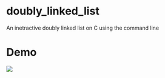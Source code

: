 # doubly_linked_list
An inetractive doubly linked list on C using the command line

# Demo 
![](https://github.com/Benedito821/doubly_linked_list/blob/master/double_list.gif)
